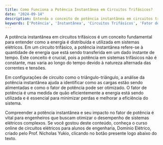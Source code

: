 ```yaml
---
title: Como Funciona a Potência Instantânea em Circuitos Trifásicos?
date: "2024-09-14"
description: Entenda o conceito de potência instantânea em circuitos trifásicos e sua importância no contexto de engenharia elétrica.
keywords: ['Potência', 'Instantânea', 'Circuitos Trifásicos', 'Fator de Potência', 'Triângulo-Triângulo']
---
```


A potência instantânea em circuitos trifásicos é um conceito fundamental para entender como a energia é distribuída e utilizada em sistemas elétricos. Em um circuito trifásico, a potência instantânea refere-se à quantidade de energia que está sendo transferida em um dado instante de tempo. Este conceito é crucial, pois a potência em sistemas trifásicos não é constante, mas varia ao longo do tempo devido à natureza alternada das correntes e tensões.

Em configurações de circuito como o triângulo-triângulo, a análise da potência instantânea ajuda a identificar como as cargas estão sendo alimentadas e como o fator de potência pode ser otimizado. O fator de potência é uma medida de quão eficientemente a energia está sendo utilizada e é essencial para minimizar perdas e melhorar a eficiência do sistema.

Compreender a potência instantânea e seu impacto no fator de potência é vital para engenheiros que buscam otimizar o desempenho de sistemas elétricos complexos. Se você gostou deste conteúdo, conheça o curso online de circuitos elétricos para alunos de engenharia, Domínio Elétrico, criado pelo Prof. Nicholas Yukio, clicando no botão presente logo abaixo do texto.